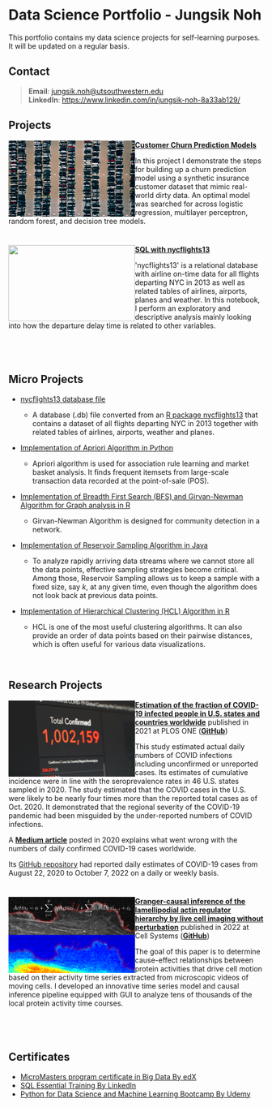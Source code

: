 # Data Science Portfolio - Jungsik Noh
This portfolio contains my data science projects for self-learning purposes.
It will be updated on a regular basis. 


## Contact
> **Email**: jungsik.noh@utsouthwestern.edu     <br />
> **LinkedIn**: https://www.linkedin.com/in/jungsik-noh-8a33ab129/ 
 

## Projects

<img align="left" width="250" height="150" src="doc/jorik-kleen-vAgSEXaMhZ8-unsplash.jpg"> [**Customer Churn Prediction Models**](https://github.com/JungsikNoh/CustomerChurnPredictionModel)

In this project I demonstrate the steps for building up a churn prediction model using a synthetic insurance customer dataset that mimic real-world dirty data.
An optimal model was searched for across logistic regression, multilayer perceptron, random forest, and decision tree models.

#

<img align="left" width="250" height="150" src="doc/bao-menglong--FhoJYnw-cg-unsplash.jpg"> [**SQL with nycflights13**](/Projects/SQL_with_nycflights13/sql_with_nycflights13.ipynb)

'nycflights13' is a relational database with airline on-time data for all flights departing NYC in 2013 as well as related tables of airlines, airports, planes and weather. In this notebook, I perform an exploratory and descriptive analysis mainly looking into how the departure delay time is related to other variables.

#
 
 
<br/>


## Micro Projects

- [nycflights13 database file](https://github.com/JungsikNoh/Data_Science_Portfolio/blob/main/MicroProjects/nycflights13.db)
  - A database (.db) file converted from an [R package nycflights13](https://cran.r-project.org/web/packages/nycflights13/index.html) that contains 
    a dataset of all flights departing NYC in 2013 together with related tables of airlines, airports, weather and planes.

- [Implementation of Apriori Algorithm in Python](MicroProjects/ImplementationAprioriAlgo.md)
  - Apriori algorithm is used for association rule learning and market basket analysis. 
    It finds frequent itemsets from large-scale transaction data recorded at the 
    point-of-sale (POS).
   
- [Implementation of Breadth First Search (BFS) and Girvan-Newman Algorithm for Graph analysis in R](https://rpubs.com/JungsikNoh/Implement_GirvanNewman_GraphAnalysis_R)
  - Girvan-Newman Algorithm is designed for community detection in a network.
   
- [Implementation of Reservoir Sampling Algorithm in Java](MicroProjects/Implementation_ReservoirSampling_Java.md)
  - To analyze rapidly arriving data streams where we cannot store all the data points, 
    effective sampling strategies become critical.
    Among those, Reservoir Sampling allows us to keep a sample with a fixed size, say $k$, at any given time, 
    even though the algorithm does not look back at previous data points. 
  
- [Implementation of Hierarchical Clustering (HCL) Algorithm in R](https://rpubs.com/JungsikNoh/ImplementHCLinR)
  - HCL is one of the most useful clustering algorithms. 
    It can also provide an order of data points based on their pairwise distances, 
    which is often useful for various data visualizations. 

<br/>

## Research Projects

<img align="left" width="250" height="150" src="https://github.com/JungsikNoh/Data_Science_Portfolio/blob/main/doc/photo-COVID-unsplash-1585858228804-7caf9961c49d.jpg"> **[Estimation of the fraction of COVID-19 infected people in U.S. states and countries worldwide](https://journals.plos.org/plosone/article?id=10.1371/journal.pone.0246772)** 
published in 2021 at PLOS ONE ([**GitHub**](https://github.com/JungsikNoh/COVID19_Estimated-Size-of-Infectious-Population))

This study estimated actual daily numbers of COVID infections including unconfirmed or unreported cases. 
Its estimates of cumulative incidence were in line with the seroprevalence rates in 46 U.S. states sampled in 2020. 
The study estimated that the COVID cases in the U.S. were likely to be nearly four times more than the reported total cases as of Oct. 2020. 
It demonstrated that the regional severity of the COVID-19 pandemic had been misguided by the under-reported numbers of COVID infections.

A [**Medium article**](https://nohjssunny.medium.com/the-actual-highest-number-of-daily-covid-19-cases-in-the-us-is-estimated-to-be-about-400-000-in-e91bf1cce8e0) posted in 2020 explains what went wrong with the numbers of daily confirmed COVID-19 cases worldwide.

Its [GitHub repository](https://github.com/JungsikNoh/COVID19_Estimated-Size-of-Infectious-Population) had reported daily estimates of COVID-19 cases from August 22, 2020 to October 7, 2022 on a daily or weekly basis. 

#

<img align="left" width="250" height="150" src="https://github.com/JungsikNoh/Data_Science_Portfolio/blob/main/doc/Combined%20Stacks1121-2.png"> [**Granger-causal inference of the lamellipodial actin regulator hierarchy by live cell imaging without perturbation**](https://www.cell.com/cell-systems/pdfExtended/S2405-4712(22)00224-1) published in 2022 at Cell Systems ([**GitHub**](https://github.com/JungsikNoh/Granger-Causality-Analysis-of-Lamellipodia))

The goal of this paper is to determine cause-effect relationships between protein activities that drive cell motion based on their activity time series extracted from microscopic videos of moving cells. 
I developed an innovative time series model and causal inference pipeline equipped with GUI to analyze tens of thousands of the local protein activity time courses. 

#

<br/>

## Certificates
- [MicroMasters program certificate in Big Data By edX](https://credentials.edx.org/credentials/07ac775f581a4bc5bcd975d77c26ea1d/)
- [SQL Essential Training By LinkedIn](https://www.linkedin.com/learning/certificates/168041ae26e672180d73d1f7c48d5dec48effbed0aae8b8168a73f572fa2142f) 
- [Python for Data Science and Machine Learning Bootcamp By Udemy](https://www.udemy.com/certificate/UC-6dd2f854-bde5-4dd5-8d39-f3b75804cec7/) 




